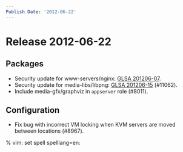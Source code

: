 ```yaml
---
Publish Date: '2012-06-22'
---
```


# Release 2012-06-22

## Packages

- Security update for www-servers/nginx:
  [GLSA 201206-07](http://www.gentoo.org/security/en/glsa/glsa-201206-07.xml).
- Security update for media-libs/libpng:
  [GLSA 201206-15](http://www.gentoo.org/security/en/glsa/glsa-201206-15.xml)
  (#11062).
- Include media-gfx/graphviz in `appserver` role (#8011).

## Configuration

- Fix bug with incorrect VM locking when KVM servers are moved between locations
  (#8967).

% vim: set spell spelllang=en:
